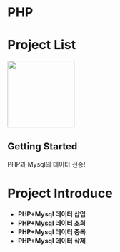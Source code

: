 # PHP
# Project List
<img src="./image/strawberry.png" width="150" height="150"></img>
## Getting Started
PHP과 Mysql의 데이터 전송!
# Project Introduce  
* **PHP+Mysql 데이터 삽입**
* **PHP+Mysql 데이터 조회**
* **PHP+Mysql 데이터 중복**
* **PHP+Mysql 데이터 삭제**





